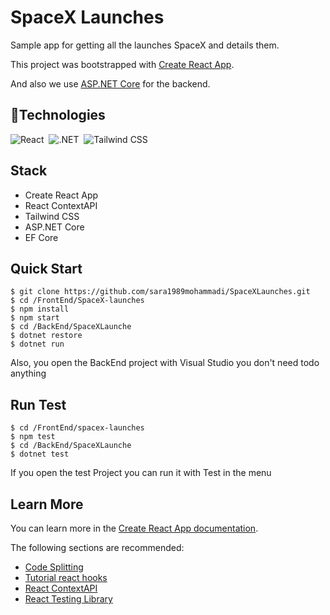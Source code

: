 # SpaceX Launches

Sample app for getting all the launches SpaceX and details them.

This project was bootstrapped with [Create React App](https://github.com/facebook/create-react-app).

And also we use [ASP.NET Core](https://github.com/dotnet/aspnetcore) for the backend.

## 🔧Technologies

![React](https://camo.githubusercontent.com/9f73cc3ca53f4f6ba2bd3db11812f4f0b63e9ea1/68747470733a2f2f696d672e736869656c64732e696f2f62616467652f52656163742532302d2532333631444146422e7376673f267374796c653d666f722d7468652d6261646765266c6f676f3d5265616374266c6f676f436f6c6f723d7768697465?ref=morioh.com&utm_source=morioh.com)&nbsp;
![.NET](https://camo.githubusercontent.com/a8ea388e7c27e30cf73230acff28209c1f2a6d72/68747470733a2f2f696d672e736869656c64732e696f2f62616467652f2e4e45542532302d2532333543324439312e7376673f267374796c653d666f722d7468652d6261646765266c6f676f3d2e4e4554266c6f676f436f6c6f723d7768697465?ref=morioh.com&utm_source=morioh.com)&nbsp;
![Tailwind CSS](https://camo.githubusercontent.com/0756d4e6bfe73bddb650dc6de8aa0f8811caaac8/68747470733a2f2f696d672e736869656c64732e696f2f62616467652f5461696c77696e645f4353532532302d2532333338423241432e7376673f267374796c653d666f722d7468652d6261646765266c6f676f3d5461696c77696e64253230435353266c6f676f436f6c6f723d7768697465?ref=morioh.com&utm_source=morioh.com)

## Stack

- Create React App
- React ContextAPI
- Tailwind CSS
- ASP.NET Core
- EF Core

## Quick Start

```shell
$ git clone https://github.com/sara1989mohammadi/SpaceXLaunches.git
$ cd /FrontEnd/SpaceX-launches
$ npm install
$ npm start
$ cd /BackEnd/SpaceXLaunche
$ dotnet restore
$ dotnet run
```

Also, you open the BackEnd project with Visual Studio you don't need todo anything

## Run Test

```shell
$ cd /FrontEnd/spacex-launches
$ npm test
$ cd /BackEnd/SpaceXLaunche
$ dotnet test
```

If you open the test Project you can run it with Test in the menu

## Learn More

You can learn more in the [Create React App documentation](https://facebook.github.io/create-react-app/docs/getting-started).

The following sections are recommended:

- [Code Splitting](https://facebook.github.io/create-react-app/docs/code-splitting)
- [Tutorial react hooks](https://reactjs.org/docs/hooks-intro.html)
- [React ContextAPI](https://legacy.reactjs.org/docs/context.html)
- [React Testing Library](https://github.com/testing-library/react-testing-library)
